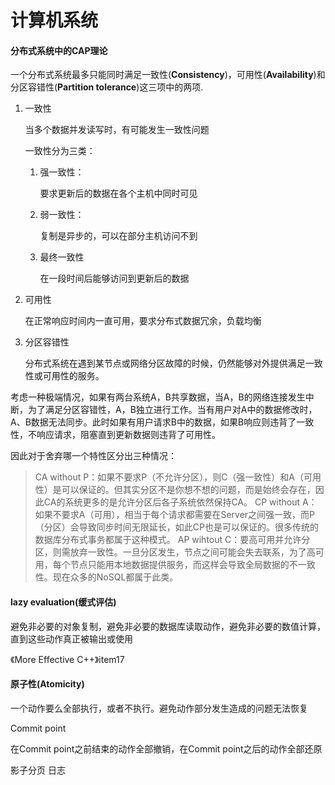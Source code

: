 # 计算机系统

#### 分布式系统中的CAP理论

一个分布式系统最多只能同时满足一致性(**Consistency**)，可用性(**Availability**)和分区容错性(**Partition tolerance**)这三项中的两项.

1. 一致性

    当多个数据并发读写时，有可能发生一致性问题

    一致性分为三类：

    1. 强一致性：

        要求更新后的数据在各个主机中同时可见

    2. 弱一致性：

        复制是异步的，可以在部分主机访问不到

    3. 最终一致性

        在一段时间后能够访问到更新后的数据

2. 可用性

    在正常响应时间内一直可用，要求分布式数据冗余，负载均衡

3. 分区容错性

    分布式系统在遇到某节点或网络分区故障的时候，仍然能够对外提供满足一致性或可用性的服务。

考虑一种极端情况，如果有两台系统A，B共享数据，当A，B的网络连接发生中断，为了满足分区容错性，A，B独立进行工作。当有用户对A中的数据修改时，A、B数据无法同步。此时如果有用户请求B中的数据，如果B响应则违背了一致性，不响应请求，阻塞直到更新数据则违背了可用性。

因此对于舍弃哪一个特性区分出三种情况：

> CA without P：如果不要求P（不允许分区），则C（强一致性）和A（可用性）是可以保证的。但其实分区不是你想不想的问题，而是始终会存在，因此CA的系统更多的是允许分区后各子系统依然保持CA。
> CP without A：如果不要求A（可用），相当于每个请求都需要在Server之间强一致，而P（分区）会导致同步时间无限延长，如此CP也是可以保证的。很多传统的数据库分布式事务都属于这种模式。
> AP wihtout C：要高可用并允许分区，则需放弃一致性。一旦分区发生，节点之间可能会失去联系，为了高可用，每个节点只能用本地数据提供服务，而这样会导致全局数据的不一致性。现在众多的NoSQL都属于此类。

#### lazy evaluation(缓式评估)

避免非必要的对象复制，避免非必要的数据库读取动作，避免非必要的数值计算，直到这些动作真正被输出或使用

《More Effective C++》item17

#### 原子性(Atomicity)

一个动作要么全部执行，或者不执行。避免动作部分发生造成的问题无法恢复

Commit point

在Commit point之前结束的动作全部撤销，在Commit point之后的动作全部还原

影子分页 日志
